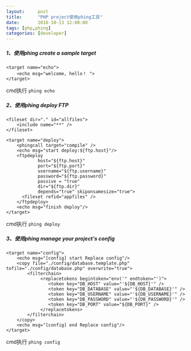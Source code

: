 ```yaml
---
layout:     post
title:      "PHP project使用phing工具"
date:       2016-10-13 12:00:00
tags: [php,phing]
categories: [developer]
---
```

<h5>1、使用phing create a sample target</h5>

	<target name="echo">
		<echo msg="welcome, hello！ ">
	</target>

cmd执行 ```phing echo```


<h5>2、使用phing deploy FTP</h5>


	<fileset dir="." id="allfiles">
        <include name="**" />
    </fileset>

    <target name="deploy">
     	<phingcall target="compile" />
        <echo msg="start deploy:${ftp.host}"/>
        <ftpdeploy
                host="${ftp.host}"
                port="${ftp.port}"
                username="${ftp.username}"
                password="${ftp.password}"
				passive = "true"
                dir="${ftp.dir}"
				depends="true" skiponsamesize="true">
          <fileset refid="appfiles" />
        </ftpdeploy>
        <echo msg="finish deploy"/>
    </target>

cmd执行 ```phing deploy```

<h5>3、使用phing manage your project's config </h5>

	<target name="config">
		<echo msg="[config] start Replace config"/>
		<copy file="./config/database.template.php" tofile="./config/database.php" overwrite="true">
			<filterchain>
				 <replacetokens begintoken="env('" endtoken="')">
					<token key="DB_HOST" value="'${DB_HOST}'" />
					<token key="DB_DATABASE" value="'${DB_DATABASE}'" />
					<token key="DB_USERNAME" value="'${DB_USERNAME}'" />
					<token key="DB_PASSWORD" value="'${DB_PASSWORD}'" />
					<token key="DB_PORT" value="${DB_PORT}" />
				 </replacetokens>
			</filterchain>
		</copy>
		<echo msg="[config] end Replace config"/>
	</target>

cmd执行 ```phing config```

